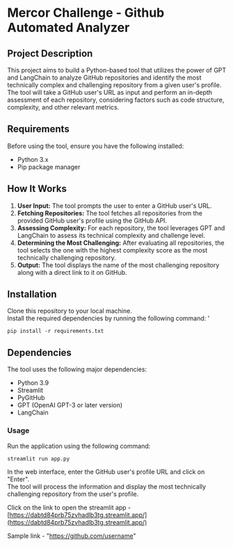 # Mercor Challenge - Github Automated Analyzer

## Project Description
This project aims to build a Python-based tool that utilizes the power of GPT and LangChain to analyze GitHub repositories 
and identify the most technically complex and challenging repository from a given user's profile. The tool will take a GitHub user's URL 
as input and perform an in-depth assessment of each repository, considering factors such as code structure, complexity, and other relevant metrics.

## Requirements
Before using the tool, ensure you have the following installed:

* Python 3.x
* Pip package manager

## How It Works
1. **User Input:** The tool prompts the user to enter a GitHub user's URL.
2. **Fetching Repositories:** The tool fetches all repositories from the provided GitHub user's profile using the GitHub API.
3. **Assessing Complexity:** For each repository, the tool leverages GPT and LangChain to assess its technical complexity and challenge level.
4. **Determining the Most Challenging:** After evaluating all repositories, the tool selects the one with the highest complexity score as the most technically challenging repository.
6. **Output:** The tool displays the name of the most challenging repository along with a direct link to it on GitHub.
## Installation
Clone this repository to your local machine.<br/>
Install the required dependencies by running the following command:
'
```
pip install -r requirements.txt
```

## Dependencies
The tool uses the following major dependencies:

* Python 3.9 
* Streamlit
* PyGitHub
* GPT (OpenAI GPT-3 or later version)
* LangChain

### Usage
Run the application using the following command:
```
streamlit run app.py
```
In the web interface, enter the GitHub user's profile URL and click on "Enter".<br/>
The tool will process the information and display the most technically challenging repository from the user's profile.

Click on the link to open the streamlit app - [https://dabtd84prb75zvhadlb3tg.streamlit.app/](https://dabtd84prb75zvhadlb3tg.streamlit.app/) <br/>

Sample link - "https://github.com/username"


